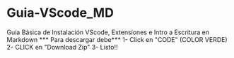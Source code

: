 # Guia-VScode_MD
Guía Básica de Instalación VScode, Extensiones e Intro a Escritura en Markdown
*** Para descargar debe***
1- Click en "CODE" (COLOR VERDE)
2- CLICK en "Download Zip"
3- Listo!!
